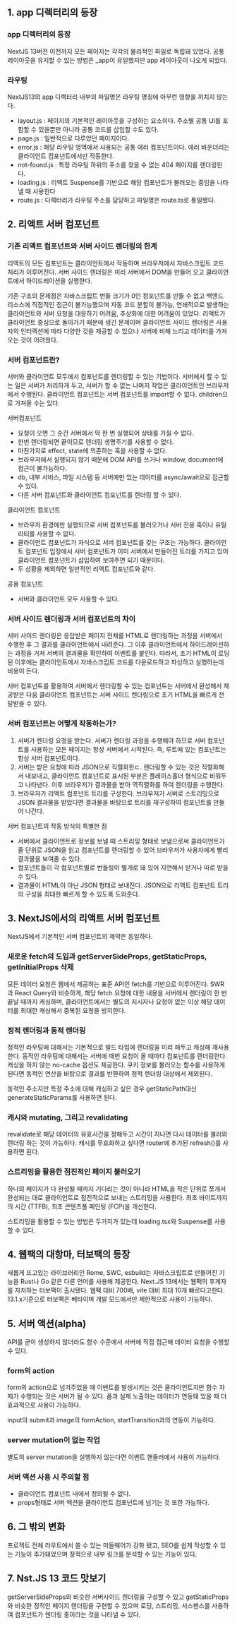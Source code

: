 ## 1. app 디렉터리의 등장

### app 디렉터리의 등장

NextJS 13버전 이전까지 모든 페이지는 각각의 물리적인 파일로 독립돼 있었다.
공통 레이아웃을 유지할 수 있는 방법은 \_app이 유일했지만 app 레이아웃이 나오게 되었다.

### 라우팅

NextJS13의 app 디렉터리 내부의 파일명은 라우팅 명칭에 아무런 영향을 끼치지 않는다.

- layout.js : 페이지의 기본적인 레이아웃을 구성하는 요소이다. 주소별 공통 UI를 포함할 수 있을뿐만 아니라 공통 코드를 삽입할 수도 있다.
- page.js : 일반적으로 다루었던 페이지이다.
- error.js : 해당 라우팅 영역에서 사용되는 공통 에러 컴포넌트이다. 에러 바운더리는 클라이언트 컴포넌트에서만 작동한다.
- not-found.js : 특정 라우팅 하위의 주소를 찾을 수 없는 404 페이지를 렌더링한다.
- loading.js : 리액트 Suspense를 기반으로 해당 컴포넌트가 불러오는 중임을 나타낼 때 사용한다
- route.js : 디렉터리가 라우팅 주소를 담당하고 파일명은 route.ts로 통일됐다.

## 2. 리액트 서버 컴포넌트

### 기존 리액트 컴포넌트와 서버 사이드 렌더링의 한계

리액트의 모든 컴포넌트는 클라이언트에서 작동하며 브라우저에서 자바스크립트 코드 처리가 이루어진다.
서버 사이드 렌더링은 미리 서버에서 DOM을 만들어 오고 클라이언트에서 하이드레이션을 실행한다.

기존 구조의 문제점은 자바스크립트 번들 크기가 0인 컴포넌트를 만들 수 없고 백엔드 리소스에 직접적인 접근이 불가능했으며 자동 코드 분할이 불가능, 연쇄적으로 발생하는 클라이언트와 서버 요청을 대응하기 어려움, 추상화에 대한 어려움이 있었다.
리액트가 클라이언트 중심으로 돌아가기 때문에 생긴 문제이며 클라이언트 사이드 렌더링은 사용자의 인터랙션에 따라 다양한 것을 제공할 수 있으나 서버에 비해 느리고 데이터를 가져오는 것이 어려웠다.

### 서버 컴포넌트란?

서버와 클라이언트 모두에서 컴포넌트를 렌더링할 수 있는 기법이다.
서버에서 할 수 있는 일은 서버가 처리하게 두고, 서버가 할 수 없는 나머지 작업은 클라이언트인 브라우저에서 수행된다.
클라이언트 컴포넌트는 서버 컴포넌트를 import할 수 없다. children으로 가져올 수는 있다.

서버컴포넌트

- 요청이 오면 그 순간 서버에서 딱 한 번 실행되어 상태를 가질 수 없다.
- 한번 렌더링되면 끝이므로 렌더링 생명주기를 사용할 수 없다.
- 마찬가지로 effect, state에 의존하는 훅을 사용할 수 없다.
- 브라우저에서 실행되지 않기 때문에 DOM API를 쓰거나 window, document에 접근이 불가능하다.
- db, 내부 서비스, 파일 시스템 등 서버에만 있는 데이터를 async/await으로 접근할 수 있다.
- 다른 서버 컴포넌트와 클라이언트 컴포넌트를 렌더링 할 수 있다.

클라이언트 컴포넌트

- 브라우저 환경에만 실행되므로 서버 컴포넌트를 불러오거나 서버 전용 훅이나 유틸리티를 사용할 수 없다.
- 클라이언트 컴포넌트가 자식으로 서버 컴포넌트를 갖는 구조는 가능하다. 클라이언트 컴포넌트 입장에서 서버 컴포넌트가 이미 서버에서 만들어진 트리를 가지고 있어 클라이언트 컴포넌트가 삽입하여 보여주면 되기 때문이다.
- 두 상황을 제외하면 일반적인 리액트 컴포넌트와 같다.

공용 컴포넌트

- 서버와 클라이언트 모두 사용할 수 있다.

### 서버 사이드 렌더링과 서버 컴포넌트의 차이

서버 사이드 렌더링은 응답받은 페이지 전체를 HTML로 렌더링하는 과정을 서버에서 수행한 후 그 결과를 클라이언트에서 내려준다.
그 이후 클라이언트에서 하이드레이션하는 과정을 거쳐 서버의 결과물을 확인하여 이벤트를 붙인다.
따라서, 초기 HTML이 로딩된 이후에는 클라이언트에서 자바스크립트 코드를 다운로드하고 파싱하고 실행하는데 비용이 든다.

서버 컴포넌트를 활용하여 서버에서 렌더링할 수 있는 컴포넌트는 서버에서 완성해서 제공받은 다음 클라이언트 컴포넌트는 서버 사이드 렌더링으로 초기 HTML을 빠르게 전달받을 수 있다.

### 서버 컴포넌트는 어떻게 작동하는가?

1. 서버가 렌더링 요청을 받는다. 서버가 렌더링 과정을 수행해야 하므로 서버 컴포넌트를 사용하는 모든 페이지는 항상 서버에서 시작된다. 즉, 루트에 있는 컴포넌트는 항상 서버 컴포넌트이다.
2. 서버는 받은 요청에 따라 JSON으로 직렬화한ㄷ. 렌더링할 수 있는 것은 직렬화해서 내보내고, 클라이언트 컴포넌트로 표시된 부분은 플레이스홀더 형식으로 비워두고 나타낸다. 이후 브라우저가 결과물을 받아 역직렬화를 하여 렌더링을 수행한다.
3. 브라우저가 리액트 컴포넌트 트리를 구성한다. 브라우저가 서버로 스트리밍으로 JSON 결과물을 받았다면 결과물을 바탕으로 트리를 재구성하여 컴포넌트를 만들어 나간다.

서버 컴포넌트의 작동 방식의 특별한 점

- 서버에서 클라이언트로 정보를 보낼 때 스트리밍 형태로 보냄으로써 클라이언트가 줄 단위로 JSON을 읽고 컴포넌트를 렌더링할 수 있어 브라우저가 사용자에게 빨리 결과물을 보여줄 수 있다.
- 컴포넌트들이 각 컴포넌트별로 번들링이 별개로 돼 있어 지연해서 받거나 따로 받을 수 있다.
- 결과물이 HTML이 아닌 JSON 형태로 보내진다. JSON으로 리액트 컴포넌트 트리의 구성을 최대한 빠르게 할 수 있도록 도와준다.

## 3. NextJS에서의 리액트 서버 컴포넌트

NextJS에서 기본적인 서버 컴포넌트의 제약은 동일하다.

### 새로운 fetch의 도입과 getServerSideProps, getStaticProps, getInitialProps 삭제

모든 데이터 요청은 웹에서 제공하는 표준 API인 fetch를 기반으로 이루어진다.
SWR과 React Query와 비슷하게, 해당 fetch 요청에 대한 내용을 서버에서 렌더링이 한 번 끝날 때까지 캐싱하며, 클라이언트에서는 별도의 지시자나 요청이 없는 이상 해당 데이터를 최대한 캐싱해서 중복된 요청을 방지한다.

### 정적 렌더링과 동적 렌더링

정적인 라우팅에 대해서는 기본적으로 빌드 타임에 렌더링을 미리 해두고 캐싱해 재사용한다. 동적인 라우팅에 대해서는 서버에 매번 요청이 올 때마다 컴포넌트를 렌더링한다.
캐싱을 하지 않는 no-cache 옵션도 제공한다.
쿠키 정보를 불러오는 함수를 사용하게 된다면 동적인 연산을 바탕으로 결과를 반환하여 정적 렌더링 대상에서 제외된다.

동적인 주소지만 특정 주소에 대해 캐싱하고 싶은 경우 getStaticPath대신 generateStaticParams를 사용하면 된다.

### 캐시와 mutating, 그리고 revalidating

revalidate로 해당 데이터의 유효시간을 정해두고 시간이 지나면 다시 데이터를 불러와 렌더링 하는 것이 가능하다.
캐시를 무효화하고 싶다면 router에 추가된 refresh()를 사용하면 된다.

### 스트리밍을 활용한 점진적인 페이지 불러오기

하나의 페이지가 다 완성될 때까지 기다리는 것이 아니라 HTML을 작은 단위로 쪼개서 완성되는 대로 클라이언트로 점진적으로 보내는 스트리밍을 사용한다.
최초 바이트까지의 시간 (TTFB), 최초 콘텐츠풀 페인팅 (FCP)을 개선한다.

스트리밍을 활용할 수 있는 방법은 두가지가 있는데 loading.tsx와 Suspense를 사용할 수 있다.

## 4. 웹팩의 대항마, 터보팩의 등장

새롭게 뜨고있는 라이브러리인 Rome, SWC, esbuild는 자바스크립트로 만들어진 기능을 Rust나 Go 같은 다른 언어를 사용해 제공한다.
Next.JS 13에서는 웹팩의 후계자를 자처하는 터보팩이 출시됐다. 웹팩 대비 700배, vite 대비 최대 10개 빠르다고한다.
13.1.x기준으로 터보팩은 베타이며 개발 모드에서만 제한적으로 사용이 가능하다.

## 5. 서버 액션(alpha)

API를 굳이 생성하지 않더라도 함수 수준에서 서버에 직접 접근해 데이터 요청을 수행할 수 있다.

### form의 action

form의 action으로 넘겨주었을 때 이벤트를 발생시키는 것은 클라이언트지만 함수 자체가 수행되는 것은 서버가 될 수 있다.
폼과 실제 노출하는 데이터가 연동돼 있을 때 더 효과적으로 사용이 가능하다.

input의 submit과 image의 formAction, startTransition과의 연동이 가능하다.

### server mutation이 없는 작업

별도의 server mutation을 실행하지 않는다면 이벤트 핸들러에서 사용이 가능하다.

### 서버 액션 사용 시 주의할 점

- 클라이언트 컴포넌트 내에서 정의될 수 없다.
- props형태로 서버 액션을 클라이언트 컴포넌트에 넘기는 것 또한 가능하다.

## 6. 그 밖의 변화

프로젝트 전체 라우트에서 쓸 수 있는 미들웨어가 강화 됐고, SEO를 쉽게 작성할 수 있는 기능이 추가돼었으며 정적으로 내부 링크를 분석할 수 있는 기능이 있다.

## 7. Nst.JS 13 코드 맛보기

getServerSideProps와 비슷한 서버사이드 렌더링을 구성할 수 있고 getStaticProps와 비슷한 정적인 페이지 렌더링을 구현할 수 있으며 로딩, 스트리밍, 서스펜스를 사용하여 컴포넌트가 렌더링 중이라는 것을 나타낼 수 있다.
